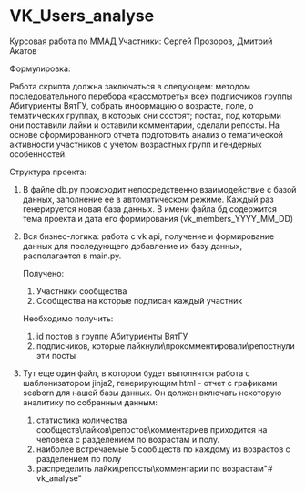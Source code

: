 # VK_Users_analyse
Курсовая работа по ММАД
Участники: Сергей Прозоров, Дмитрий Акатов

Формулировка:

Работа скрипта должна заключаться в следующем: методом последовательного перебора
«рассмотреть» всех подписчиков группы Абитуриенты ВятГУ, собрать информацию о возрасте, поле, о тематических группах, в которых они состоят;
постах, под которыми они поставили лайки и оставили комментарии, сделали репосты.
На основе сформированного отчета подготовить анализ о тематической активности участников с учетом возрастных групп
и гендерных особенностей.

Структура проекта:
1) В файле db.py происходит непосредственно взаимодействие с базой данных, заполнение ее в автоматическом режиме.
Каждый раз генерируется новая база данных. В имени файла бд содержится тема проекта и дата его формирования 
(vk_members_YYYY_MM_DD)

2) Вся бизнес-логика: работа с vk api, получение и формирование данных для последующего добавление их базу данных,
располагается в main.py. 
    
    Получено:
    1) Участники сообщества
    2) Сообщества на которые подписан каждый участник
    
    Необходимо получить:
    1. id постов в группе Абитуриенты ВятГУ
    2. подписчиков, которые лайкнули\прокомментировали\репостнули эти посты

3) Тут еще один файл, в котором будет выполнятся работа с шаблонизатором jinja2, генерирующим html - отчет
с графиками seaborn для нашей базы данных. Он должен включать некоторую аналитику по собранным данным:
    1. статистика количества сообществ\лайков\репостов\комментариев приходится на человека с разделением по возрастам и полу.
    2. наиболее встречаемые 5 сообществ по каждому из возрастов с разделением по полу
    3. распределить лайки\репосты\комментарии по возрастам"# vk_analyse" 
